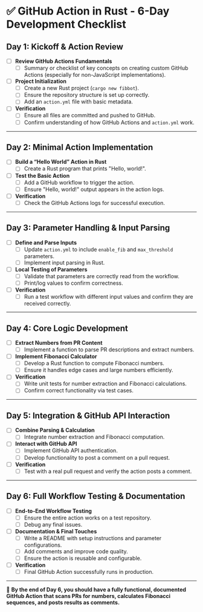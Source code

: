 # ✅ GitHub Action in Rust - 6-Day Development Checklist

## **Day 1: Kickoff & Action Review**

- [ ] **Review GitHub Actions Fundamentals**
  - [ ] Summary or checklist of key concepts on creating custom GitHub Actions (especially for non-JavaScript implementations).
- [ ] **Project Initialization**
  - [ ] Create a new Rust project (`cargo new fibbot`).
  - [ ] Ensure the repository structure is set up correctly.
  - [ ] Add an `action.yml` file with basic metadata.
- [ ] **Verification**
  - [ ] Ensure all files are committed and pushed to GitHub.
  - [ ] Confirm understanding of how GitHub Actions and `action.yml` work.

---

## **Day 2: Minimal Action Implementation**

- [ ] **Build a “Hello World” Action in Rust**
  - [ ] Create a Rust program that prints "Hello, world!".
- [ ] **Test the Basic Action**
  - [ ] Add a GitHub workflow to trigger the action.
  - [ ] Ensure "Hello, world!" output appears in the action logs.
- [ ] **Verification**
  - [ ] Check the GitHub Actions logs for successful execution.

---

## **Day 3: Parameter Handling & Input Parsing**

- [ ] **Define and Parse Inputs**
  - [ ] Update `action.yml` to include `enable_fib` and `max_threshold` parameters.
  - [ ] Implement input parsing in Rust.
- [ ] **Local Testing of Parameters**
  - [ ] Validate that parameters are correctly read from the workflow.
  - [ ] Print/log values to confirm correctness.
- [ ] **Verification**
  - [ ] Run a test workflow with different input values and confirm they are received correctly.

---

## **Day 4: Core Logic Development**

- [ ] **Extract Numbers from PR Content**
  - [ ] Implement a function to parse PR descriptions and extract numbers.
- [ ] **Implement Fibonacci Calculator**
  - [ ] Develop a Rust function to compute Fibonacci numbers.
  - [ ] Ensure it handles edge cases and large numbers efficiently.
- [ ] **Verification**
  - [ ] Write unit tests for number extraction and Fibonacci calculations.
  - [ ] Confirm correct functionality via test cases.

---

## **Day 5: Integration & GitHub API Interaction**

- [ ] **Combine Parsing & Calculation**
  - [ ] Integrate number extraction and Fibonacci computation.
- [ ] **Interact with GitHub API**
  - [ ] Implement GitHub API authentication.
  - [ ] Develop functionality to post a comment on a pull request.
- [ ] **Verification**
  - [ ] Test with a real pull request and verify the action posts a comment.

---

## **Day 6: Full Workflow Testing & Documentation**

- [ ] **End-to-End Workflow Testing**
  - [ ] Ensure the entire action works on a test repository.
  - [ ] Debug any final issues.
- [ ] **Documentation & Final Touches**
  - [ ] Write a README with setup instructions and parameter configurations.
  - [ ] Add comments and improve code quality.
  - [ ] Ensure the action is reusable and configurable.
- [ ] **Verification**
  - [ ] Final GitHub Action successfully runs in production.

---

🎯 **By the end of Day 6, you should have a fully functional, documented GitHub Action that scans PRs for numbers, calculates Fibonacci sequences, and posts results as comments.**
